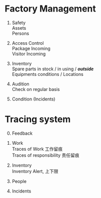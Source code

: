 # Factory Management

1. Safety <br>
    Assets <br>
    Persons <br>

3. Access Control <br>
    Package Incoming <br>
    Visitor Incoming <br>

4. Inventory <br>
    Spare parts in stock / in using / ***outside*** <br>
    Equipments conditions / Locations <br>

5. Audition <br>
    Check on regular basis <br>

6. Condition (Incidents)


# Tracing system

0. Feedback

1. Work  <br>
    Traces of Work 工作留痕 <br>
    Traces of responsibility 责任留痕 <br>
   
2. Inventory <br>
    Inventory Alert, 上下限
   
3. People

4. Incidents
